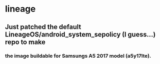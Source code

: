 # lineage
## Just patched the default LineageOS/android_system_sepolicy (I guess...) repo to make
### the image buildable for Samsungs A5 2017 model (a5y17lte).
